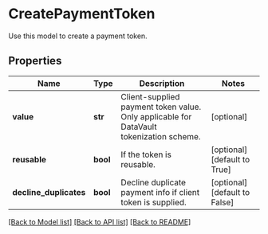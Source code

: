 # CreatePaymentToken

Use this model to create a payment token.
## Properties
Name | Type | Description | Notes
------------ | ------------- | ------------- | -------------
**value** | **str** | Client-supplied payment token value. Only applicable for DataVault tokenization scheme. | [optional] 
**reusable** | **bool** | If the token is reusable. | [optional] [default to True]
**decline_duplicates** | **bool** | Decline duplicate payment info if client token is supplied. | [optional] [default to False]

[[Back to Model list]](../README.md#documentation-for-models) [[Back to API list]](../README.md#documentation-for-api-endpoints) [[Back to README]](../README.md)


